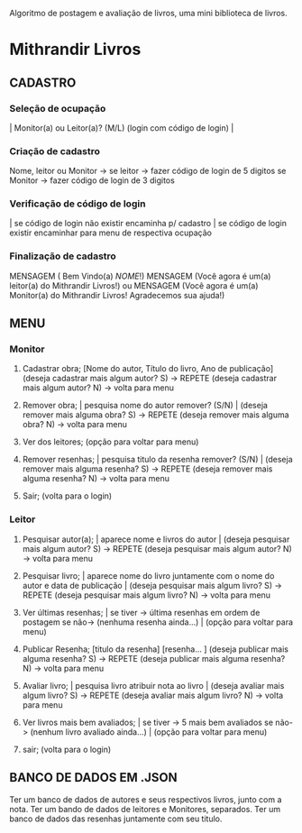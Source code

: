 Algoritmo de postagem e avaliação de livros, uma mini biblioteca de livros.
# Mithrandir Livros
## CADASTRO
### Seleção de ocupação
|
Monitor(a) ou Leitor(a)? (M/L) (login com código de login)
|
    
### Criação de cadastro
Nome, leitor ou Monitor -> 
se leitor -> fazer código de login de 5 digitos
se Monitor -> fazer código de login de 3 digitos

### Verificação de código de login
|
se código de login não existir
encaminha p/ cadastro
|
se código de login existir encaminhar para menu de respectiva ocupação


### Finalização de cadastro
MENSAGEM ( Bem Vindo(a) $NOME$!)
MENSAGEM (Você agora é um(a) leitor(a) do Mithrandir Livros!)
ou 
MENSAGEM (Você agora é um(a) Monitor(a) do Mithrandir Livros! Agradecemos sua ajuda!)


## MENU
### Monitor
1. Cadastrar obra; 
[Nome do autor, Título do livro, Ano de publicação]
(deseja cadastrar mais algum autor? S) -> REPETE
(deseja cadastrar mais algum autor? N) -> volta para menu

2. Remover obra;
|
pesquisa nome do autor
remover? (S/N)
|
(deseja remover mais alguma obra? S) -> REPETE
(deseja remover mais alguma obra? N) -> volta para menu

3. Ver dos leitores; 
(opção para voltar para menu)

4. Remover resenhas; 
|
pesquisa titulo da resenha
remover? (S/N)
|
(deseja remover mais alguma resenha? S) -> REPETE
(deseja remover mais alguma resenha? N) -> volta para menu

6. Sair;
(volta para o login) 

### Leitor 
1. Pesquisar autor(a); 
|
aparece nome e livros do autor
|
(deseja pesquisar mais algum autor? S) -> REPETE
(deseja pesquisar mais algum autor? N) -> volta para menu

2. Pesquisar livro;
|
aparece nome do livro juntamente com o nome do autor e data de publicação
|
(deseja pesquisar mais algum livro? S) -> REPETE
(deseja pesquisar mais algum livro? N) -> volta para menu

3. Ver últimas resenhas;
|
se tiver -> última resenhas em ordem de postagem
se não-> (nenhuma resenha ainda...)
|
(opção para voltar para menu)

4. Publicar Resenha;
[titulo da resenha]
[resenha... ]
(deseja publicar mais alguma resenha? S) -> REPETE
(deseja publicar mais alguma resenha? N) -> volta para menu


5. Avaliar livro;
|
pesquisa livro
atribuir nota ao livro
|
(deseja avaliar mais algum livro? S) -> REPETE
(deseja avaliar mais algum livro? N) -> volta para menu


6. Ver livros mais bem avaliados;
|
se tiver -> 5 mais bem avaliados
se não-> (nenhum livro avaliado ainda...)
|
(opção para voltar para menu)

7. sair;
 (volta para o login)

## BANCO DE DADOS EM .JSON
Ter um banco de dados de autores e seus respectivos livros, junto com a nota.
Ter um bando de dados de leitores e Monitores, separados.
Ter um banco de dados das resenhas juntamente com seu titulo.
